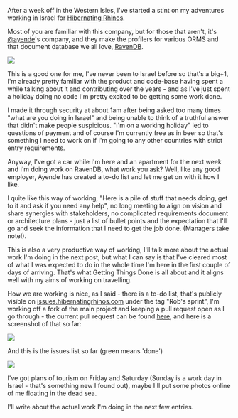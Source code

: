After a week off in the Western Isles, I've started a stint on my adventures working in Israel for [Hibernating Rhinos](http://hibernatingrhinos.com).

Most of you are familiar with this company, but for those that aren't, it's [@ayende](http://twitter.com/ayende)'s company, and they make the profilers for various ORMS and that document database we all love, [RavenDB](http://ravendb.net).

![](/img/ravendb.png)

This is a good one for me,  I've never been to Israel before so that's a big+1, I'm already pretty familiar with the product and code-base having spent a while talking about it and contributing over the years - and as I've just spent a holiday doing no code I'm pretty excited to be getting some work done.

I made it through security at about 1am after being asked too many times "what are you doing in Israel" and being unable to think of a truthful answer that didn't make people suspicious. "I'm on a working holiday" led to questions of payment and of course I'm currently free as in beer so that's something I need to work on if I'm going to any other countries with strict entry requirements.

Anyway, I've got a car while I'm here and an apartment for the next week and I'm doing work on RavenDB, what work you ask? Well, like any good employer, Ayende has created a to-do list and let me get on with it how I like.

I quite like this way of working, "Here is a pile of stuff that needs doing, get to it and ask if you need any help", no long meeting to align on vision and share synergies with stakeholders, no complicated requirements document or architecture plans - just a list of bullet points and the expectation that I'll go and seek the information that I need to get the job done. (Managers take note!).

This is also a very productive way of working, I'll talk more about the actual work I'm doing in the next post, but what I can say is that I've cleared most of what I was expected to do in the whole time I'm here in the first couple of days of arriving. That's what Getting Things Done is all about and it aligns well with my aims of working on travelling.

How we are working is nice, as I said - there is a to-do list, that's publicly visible on [issues.hibernatingrhinos.com](http://issues.hibernatingrhinos.com) under the tag "Rob's sprint", I'm working off a fork of the main project and keeping a pull request open as I go through - the current pull request can be found [here](https://github.com/ravendb/ravendb/pull/502), and here is a screenshot of that so far:


![](/img/hrpr.png)

And this is the issues list so far (green means 'done')

![](/img/hryt.png)

I've got plans of tourism on Friday and Saturday (Sunday is a work day in Israel - that's something new I found out), maybe I'll put some photos online of me floating in the dead sea.

I'll write about the actual work I'm doing in the next few entries.
